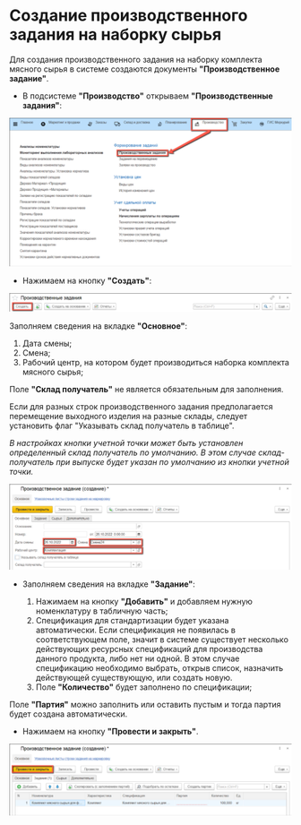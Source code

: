 # Создание производственного задания на наборку сырья

Для создания производственного задания на наборку комплекта мясного сырья в системе создаются документы **"Производственное задание"**.

- В подсистеме **"Производство"** открываем **"Производственные задания"**:

![](CreateTaskForASet.assets/1.png)

- Нажимаем на кнопку **"Создать"**:

![](CreateTaskForASet.assets/2.png)

Заполняем сведения на вкладке **"Основное"**:

1. Дата смены;
2. Смена;
3. Рабочий центр, на котором будет производиться наборка комплекта мясного сырья;

Поле **"Склад получатель"** не является обязательным для заполнения.
  
Если для разных строк  производственного задания предполагается перемещение выходного изделия на разные склады, следует установить флаг "Указывать склад получатель в таблице".

*В настройках кнопки учетной точки может быть установлен определенный склад получатель по умолчанию. В этом случае склад-получатель при выпуске будет указан по умолчанию из кнопки учетной точки.*

![](CreateTaskForASet.assets/3.png)

- Заполняем сведения на вкладке **"Задание"**:

  1. Нажимаем на кнопку **"Добавить"** и добавляем нужную номенклатуру в табличную часть;
  2. Спецификация для стандартизации будет указана автоматически. Если спецификация не появилась в соответствующем поле, значит в системе существует несколько действующих ресурсных спецификаций для производства данного продукта, либо нет ни одной. В этом случае спецификацию необходимо выбрать, открыв список, назначить действующей существующую, или создать новую.
  3. Поле **"Количество"** будет заполнено по спецификации;

Поле **"Партия"** можно заполнить или оставить пустым и тогда партия будет создана автоматически.

- Нажимаем на кнопку **"Провести и закрыть"**.

![](CreateTaskForASet.assets/4.png)